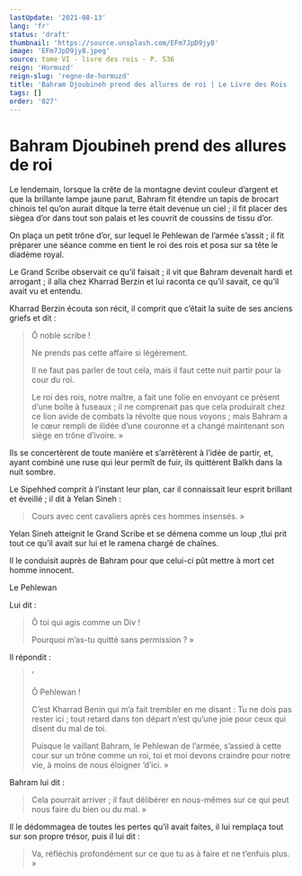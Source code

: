 ```yaml
---
lastUpdate: '2021-08-13'
lang: 'fr'
status: 'draft'
thumbnail: 'https://source.unsplash.com/EFm7JpD9jy8'
image: 'EFm7JpD9jy8.jpeg'
source: tome VI - livre des rois - P. 536
reign: 'Hormuzd'
reign-slug: 'regne-de-hormuzd'
title: 'Bahram Djoubineh prend des allures de roi | Le Livre des Rois | Shâhnâmeh'
tags: []
order: '027'
---
```


<!-- LTeX: language=fr -->

# Bahram Djoubineh prend des allures de roi

Le lendemain, lorsque la crête de la montagne devint couleur d’argent et que la brillante lampe jaune parut, Bahram fit étendre un tapis de brocart chinois tel qu’on aurait ditque la terre était devenue un ciel ; il fit placer des siègea d’or dans tout son palais et les couvrit de coussins de tissu d’or.

On plaça un petit trône d’or, sur lequel le Pehlewan de l’armée s’assit ; il fit préparer une séance comme en tient le roi des rois et posa sur sa tête le diadème royal.

Le Grand Scribe observait ce qu’il faisait ; il vit que Bahram devenait hardi et arrogant ; il alla chez Kharrad Berzin et lui raconta ce qu’il savait, ce qu’il avait vu et entendu.

Kharrad Berzin écouta son récit, il comprit que c’était la suite de ses anciens griefs et dit :

> Ô noble scribe !
>
> Ne prends pas cette affaire si légèrement.
>
> Il ne faut pas parler de tout cela, mais il faut cette nuit partir pour la cour du roi.
>
> Le roi des rois, notre maître, a fait une folie en envoyant ce présent d’une boîte à fuseaux ; il ne comprenait pas que cela produirait chez ce lion avide de combats la révolte que nous voyons ; mais Bahram a le cœur rempli de ilidée d’une couronne et a changé maintenant son siège en trône d’ivoire. »

Ils se concertèrent de toute manière et s’arrêtèrent à l’idée de partir, et, ayant combiné une ruse qui leur permît de fuir, ils quittèrent Balkh dans la nuit sombre.

Le Sipehhed comprit à l’instant leur plan, car il connaissait leur esprit brillant et éveillé ; il dit à Yelan Sineh :

> Cours avec cent cavaliers après ces hommes insensés. »

Yelan Sineh atteignit le Grand Scribe et se démena comme un loup ,tlui prit tout ce qu’il avait sur lui et le ramena chargé de chaînes.

Il le conduisit auprès de Bahram pour que celui-ci pût mettre à mort cet homme innocent.

Le Pehlewan

Lui dit :

> Ô toi qui agis comme un Div !
>
> Pourquoi m’as-tu quitté sans permission ? »

Il répondit :

> ’
>
> Ô Pehlewan !
>
> C’est Kharrad Benin qui m’a fait trembler en me disant : Tu ne dois pas rester ici ; tout retard dans ton départ n’est qu’une joie pour ceux qui disent du mal de toi.
>
> Puisque le vaillant Bahram, le Pehlewan de l’armée, s’assied à cette cour sur un trône comme un roi, toi et moi devons craindre pour notre vie, à moins de nous éloigner ’d’ici. »

Bahram lui dit :

> Cela pourrait arriver ; il faut délibérer en nous-mêmes sur ce qui peut nous faire du bien ou du mal. »

Il le dédommagea de toutes les pertes qu’il avait faites, il lui remplaça tout sur son propre trésor, puis il lui dit :

> Va, réfléchis profondément sur ce que tu as à faire et ne t’enfuis plus. »
